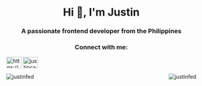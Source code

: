 <h1 align="center">Hi 👋, I'm Justin</h1>
<h3 align="center">A passionate frontend developer from the Philippines</h3>

<h3 align="center">Connect with me:</h3>
<p align="left">
<a href="https://linkedin.com/in/https://www.linkedin.com/in/justin-cantillo-5b49b5189/" target="blank"><img align="center" src="https://raw.githubusercontent.com/rahuldkjain/github-profile-readme-generator/master/src/images/icons/Social/linked-in-alt.svg" alt="https://www.linkedin.com/in/justin-cantillo-5b49b5189/" height="30" width="40" /></a>
<a href="https://discord.gg/justincantillo" target="blank"><img align="center" src="https://raw.githubusercontent.com/rahuldkjain/github-profile-readme-generator/master/src/images/icons/Social/discord.svg" alt="justincantillo" height="30" width="40" /></a>
</p>

<p><img align="left" src="https://github-readme-stats-sigma-five.vercel.app/api/top-langs?username=justinfed&show_icons=true&locale=en&layout=compact" alt="justinfed" /></p>



<p><img align="right" src="https://github-readme-streak-stats.herokuapp.com/?user=justinfed&" alt="justinfed" /></p>
